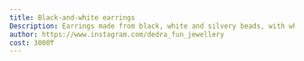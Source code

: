 ```yaml
---
title: Black-and-white earrings
Description: Earrings made from black, white and silvery beads, with white cat's eye stone
author: https://www.instagram.com/dedra_fun_jewellery
cost: 3000₸
---
```

